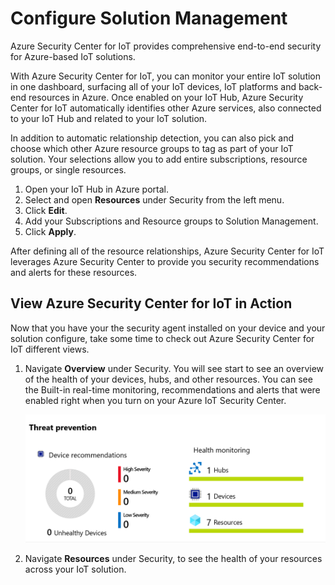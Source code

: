 # Configure Solution Management

Azure Security Center for IoT provides comprehensive end-to-end security for Azure-based IoT solutions.

With Azure Security Center for IoT, you can monitor your entire IoT solution in one dashboard, surfacing all of your IoT devices, IoT platforms and back-end resources in Azure.
Once enabled on your IoT Hub, Azure Security Center for IoT automatically identifies other Azure services, also connected to your IoT Hub and related to your IoT solution.

In addition to automatic relationship detection, you can also pick and choose which other Azure resource groups to tag as part of your IoT solution. Your selections allow you to add entire subscriptions, resource groups, or single resources.

1. Open your IoT Hub in Azure portal.
1. Select and open **Resources** under Security from the left menu.
1. Click **Edit**.
1. Add your Subscriptions and Resource groups to Solution Management.
1. Click **Apply**.

After defining all of the resource relationships, Azure Security Center for IoT leverages Azure Security Center to provide you security recommendations and alerts for these resources.

## View Azure Security Center for IoT in Action

Now that you have your the security agent installed on your device and your solution configure, take some time to check out Azure Security Center for IoT different views. 

1. Navigate **Overview** under Security. You will see start to see an overview of the health of your devices, hubs, and other resources. You can see the Built-in real-time monitoring, recommendations and alerts that were enabled right when you turn on your Azure IoT Security Center.

    ![Screenshot of Azure IoT Security Module](../../Linked_Image_files/MM99-L16-connected-device.png)

1. Navigate **Resources** under Security, to see the health of your resources across your IoT solution.


